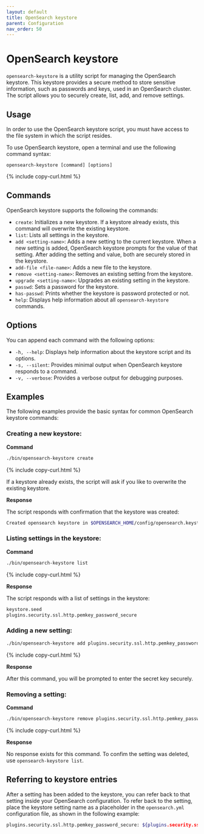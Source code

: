 ```yaml
---
layout: default
title: OpenSearch keystore
parent: Configuration
nav_order: 50
---
```


# OpenSearch keystore

`opensearch-keystore` is a utility script for managing the OpenSearch keystore. This keystore provides a secure method to store sensitive information, such as passwords and keys, used in an OpenSearch cluster. The script allows you to securely create, list, add, and remove settings.

## Usage

In order to use the OpenSearch keystore script, you must have access to the file system in which the script resides. 

To use OpenSearch keystore, open a terminal and use the following command syntax: 

```
opensearch-keystore [command] [options]
```
{% include copy-curl.html %}

## Commands

OpenSearch keystore supports the following the commands: 

- `create`: Initializes a new keystore. If a keystore already exists, this command will overwrite the existing keystore.
- `list`: Lists all settings in the keystore.
- `add <setting-name>`: Adds a new setting to the current keystore. When a new setting is added, OpenSearch keystore prompts for the value of that setting. After adding the setting and value, both are securely stored in the keystore.
- `add-file <file-name>`: Adds a new file to the keystore.
- `remove <setting-name>`: Removes an existing setting from the keystore.
- `upgrade <setting-name>`: Upgrades an existing setting in the keystore.
- `passwd`: Sets a password for the keystore.
- `has-passwd`: Prints whether the keystore is password protected or not.
- `help`: Displays help information about all `opensearch-keystore` commands.

## Options

You can append each command with the following options:

- `-h, --help`: Displays help information about the keystore script and its options.
- `-s, --silent`: Provides minimal output when OpenSearch keystore responds to a command.
- `-v, --verbose`: Provides a verbose output for debugging purposes.

## Examples

The following examples provide the basic syntax for common OpenSearch keystore commands:

### Creating a new keystore:

**Command**

```bash
./bin/opensearch-keystore create
```
{% include copy-curl.html %}

If a keystore already exists, the script will ask if you like to overwrite the existing keystore.
   
**Response**

The script responds with confirmation that the keystore was created:
   
```bash
Created opensearch keystore in $OPENSEARCH_HOME/config/opensearch.keystore
```

### Listing settings in the keystore:

**Command**
   
```bash
./bin/opensearch-keystore list
```
{% include copy-curl.html %}

**Response**

The script responds with a list of settings in the keystore:

```bash
keystore.seed
plugins.security.ssl.http.pemkey_password_secure
```

### Adding a new setting:

```bash
./bin/opensearch-keystore add plugins.security.ssl.http.pemkey_password_secure
```
{% include copy-curl.html %}

**Response**

After this command, you will be prompted to enter the secret key securely.

### Removing a setting:

**Command**

```bash
./bin/opensearch-keystore remove plugins.security.ssl.http.pemkey_password_secure
```
{% include copy-curl.html %}

**Response**

No response exists for this command. To confim the setting was deleted, use `opensearch-keystore list`.

## Referring to keystore entries

After a setting has been added to the keystore, you can refer back to that setting inside your OpenSearch configuration. To refer back to the setting, place the keystore setting name as a placeholder in the `opensearch.yml` configuration file, as shown in the following example:

```bash
plugins.security.ssl.http.pemkey_password_secure: ${plugins.security.ssl.http.pemkey_password_secure}
```
